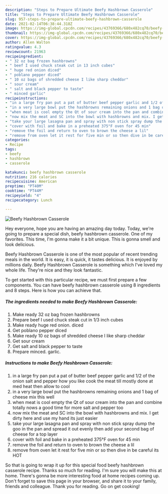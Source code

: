 ```yaml
---
description: "Steps to Prepare Ultimate Beefy Hashbrown Casserole"
title: "Steps to Prepare Ultimate Beefy Hashbrown Casserole"
slug: 957-steps-to-prepare-ultimate-beefy-hashbrown-casserole
date: 2021-02-14T06:38:44.318Z
image: https://img-global.cpcdn.com/recipes/43769366/680x482cq70/beefy-hashbrown-casserole-recipe-main-photo.jpg
thumbnail: https://img-global.cpcdn.com/recipes/43769366/680x482cq70/beefy-hashbrown-casserole-recipe-main-photo.jpg
cover: https://img-global.cpcdn.com/recipes/43769366/680x482cq70/beefy-hashbrown-casserole-recipe-main-photo.jpg
author: Allen Walton
ratingvalue: 4.3
reviewcount: 21963
recipeingredient:
- " 32 oz bag frozen hashbrowns"
- " beef I used chuck steak cut in 13 inch cubes"
- " huge red onion diced"
- " poblano pepper diced"
- " 10 oz bags of shredded cheese I like sharp cheddar"
- " sour cream"
- " salt and black pepper to taste"
- " minced garlic"
recipeinstructions:
- "in a large fry pan put a pat of butter beef pepper garlic and 1/2 of the onion salt and pepper how you like cook the meat till mostly done at med heat then allow to cool"
- "in a very large bowl put the hashbrowns remaining onions and 1 bag of cheese mix this well"
- "when meat is cool empty the Qt of sour cream into the pan and combine totally nows a good time for more salt and pepper too"
- "now mix the meat and SC into the bowl with hashbrowns and mix. I get dirty here and use my hand its just easier"
- "take your large lasagna pan and spray with non stick spray dump the goo in the pan and spread it out evenly then add your second bag of cheese for a top layer"
- "cover with foil and bake in a preheated 375°F oven for 45 min"
- "remove the foil and return to oven to brown the cheese a lil"
- "remove from oven let it rest for five min or so then dive in be careful its HOT"
categories:
- Recipe
tags:
- beefy
- hashbrown
- casserole

katakunci: beefy hashbrown casserole 
nutrition: 216 calories
recipecuisine: American
preptime: "PT40M"
cooktime: "PT44M"
recipeyield: "4"
recipecategory: Lunch

---
```



![Beefy Hashbrown Casserole](https://img-global.cpcdn.com/recipes/43769366/680x482cq70/beefy-hashbrown-casserole-recipe-main-photo.jpg)

Hey everyone, hope you are having an amazing day today. Today, we're going to prepare a special dish, beefy hashbrown casserole. One of my favorites. This time, I'm gonna make it a bit unique. This is gonna smell and look delicious.

Beefy Hashbrown Casserole is one of the most popular of recent trending meals in the world. It is easy, it is quick, it tastes delicious. It is enjoyed by millions daily. Beefy Hashbrown Casserole is something which I've loved my whole life. They're nice and they look fantastic.




To get started with this particular recipe, we must first prepare a few components. You can have beefy hashbrown casserole using 8 ingredients and 8 steps. Here is how you can achieve that.

<!--inarticleads1-->

##### The ingredients needed to make Beefy Hashbrown Casserole:

1. Make ready  32 oz bag frozen hashbrowns
1. Prepare  beef I used chuck steak cut in 1/3 inch cubes
1. Make ready  huge red onion. diced
1. Get  poblano pepper diced
1. Make ready  10 oz bags of shredded cheese I like sharp cheddar
1. Get  sour cream
1. Get  salt and black pepper to taste
1. Prepare  minced. garlic.




<!--inarticleads2-->

##### Instructions to make Beefy Hashbrown Casserole:

1. in a large fry pan put a pat of butter beef pepper garlic and 1/2 of the onion salt and pepper how you like cook the meat till mostly done at med heat then allow to cool
1. in a very large bowl put the hashbrowns remaining onions and 1 bag of cheese mix this well
1. when meat is cool empty the Qt of sour cream into the pan and combine totally nows a good time for more salt and pepper too
1. now mix the meat and SC into the bowl with hashbrowns and mix. I get dirty here and use my hand its just easier
1. take your large lasagna pan and spray with non stick spray dump the goo in the pan and spread it out evenly then add your second bag of cheese for a top layer
1. cover with foil and bake in a preheated 375°F oven for 45 min
1. remove the foil and return to oven to brown the cheese a lil
1. remove from oven let it rest for five min or so then dive in be careful its HOT




So that is going to wrap it up for this special food beefy hashbrown casserole recipe. Thanks so much for reading. I'm sure you will make this at home. There's gonna be more interesting food at home recipes coming up. Don't forget to save this page in your browser, and share it to your family, friends and colleague. Thank you for reading. Go on get cooking!
